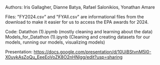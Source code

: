 Authors: 
Iris Gallagher, Dianne Batya, Rafael Salonikios, Yonathan Amare

 Files:
 "FY2024.csv" and "FYAll.csv" are informational files from the download to make it easier for us to access the EPA awards for 2024.

 Code: 
 Datathon (1).ipymb (mostly cleaning and learning about the data)
 Models_for_Datathon (1).ipynb (Cleaning and creating datasets for our models, running our models, visualizing models)

Presentation: 
https://docs.google.com/presentation/d/10UiBStvnM5I0-X0uykAsZoQu_EeeEoVoZK8O2nHNlgg/edit?usp=sharing
